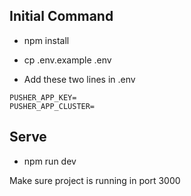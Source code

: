 ## Initial Command
- npm install
- cp .env.example .env

- Add these two lines in .env <br>
```
PUSHER_APP_KEY=
PUSHER_APP_CLUSTER=
```

## Serve
- npm run dev

Make sure project is running in port 3000
